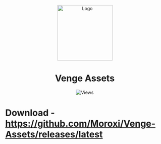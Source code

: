 <p align="center">
  <img src="https://iili.io/d3veMCB.png" width="175" alt="Logo">
</p>

<h1 align="center">Venge Assets</h1>

<p align="center">
  <img alt="Views" src="https://komarev.com/ghpvc/?username=Venge-Assets&color=green&style=for-the-badge&label=VIEWS&abbreviated=true">
</p>

# Download - https://github.com/Moroxi/Venge-Assets/releases/latest
